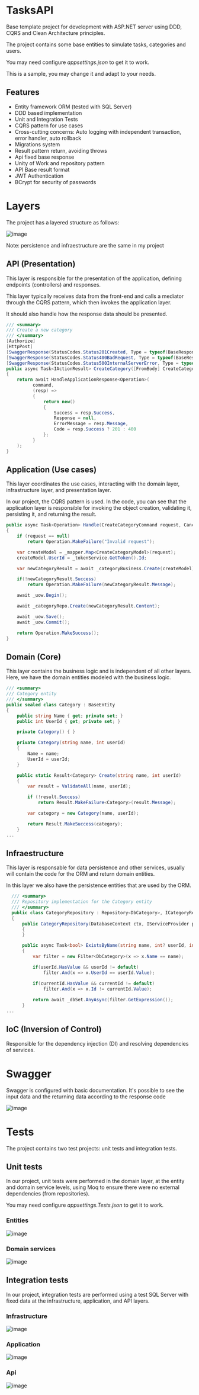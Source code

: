 # TasksAPI

Base template project for development with ASP.NET server using DDD, CQRS and Clean Architecture principles.

The project contains some base entities to simulate tasks, categories and users.

You may need configure *appsettings.json* to get it to work.

This is a sample, you may change it and adapt to your needs.

## Features

* Entity framework ORM (tested with SQL Server)
* DDD based implementation
* Unit and Integration Tests
* CQRS pattern for use cases
* Cross-cutting concerns: Auto logging with independent transaction, error handler, auto rollback
* Migrations system
* Result pattern return, avoiding throws 
* Api fixed base response
* Unity of Work and repository pattern
* API Base result format
* JWT Authentication
* BCrypt for security of passwords

# Layers

The project has a layered structure as follows:

![image](https://github.com/user-attachments/assets/64e72fce-3414-4816-8668-91877f938ba4)

Note: persistence and infraestructure are the same in my project

## API (Presentation)

This layer is responsible for the presentation of the application, defining endpoints (controllers) and responses.

This layer typically receives data from the front-end and calls a mediator through the CQRS pattern, which then invokes the application layer.

It should also handle how the response data should be presented.

```C#
/// <summary>
/// Create a new category
/// </summary>
[Authorize]
[HttpPost]
[SwaggerResponse(StatusCodes.Status201Created, Type = typeof(BaseResponse))]
[SwaggerResponse(StatusCodes.Status400BadRequest, Type = typeof(BaseResponse))]
[SwaggerResponse(StatusCodes.Status500InternalServerError, Type = typeof(BaseResponse))]
public async Task<IActionResult> CreateCategory([FromBody] CreateCategoryCommand command)
{
    return await HandleApplicationResponse<Operation>(
          command,
          (resp) =>
          {
              return new()
              {
                  Success = resp.Success,
                  Response = null,
                  ErrorMessage = resp.Message,
                  Code = resp.Success ? 201 : 400
              };
          }
    );
}
```

## Application (Use cases)

This layer coordinates the use cases, interacting with the domain layer, infrastructure layer, and presentation layer. 

In our project, the CQRS pattern is used. In the code, you can see that the application layer is responsible for invoking the object creation, validating it, persisting it, and returning the result.

```C#
public async Task<Operation> Handle(CreateCategoryCommand request, CancellationToken cancellationToken)
{
    if (request == null)
        return Operation.MakeFailure("Invalid request");

    var createModel = _mapper.Map<CreateCategoryModel>(request);
    createModel.UserId = _tokenService.GetToken().Id;

    var newCategoryResult = await _categoryBusiness.Create(createModel);

    if(!newCategoryResult.Success)
        return Operation.MakeFailure(newCategoryResult.Message);  

    await _uow.Begin();

    await _categoryRepo.Create(newCategoryResult.Content);

    await _uow.Save();
    await _uow.Commit();

    return Operation.MakeSuccess();
}
```

## Domain (Core)

This layer contains the business logic and is independent of all other layers. Here, we have the domain entities modeled with the business logic.

```C#
/// <summary>
/// Category entity
/// </summary>
public sealed class Category : BaseEntity
{
    public string Name { get; private set; }
    public int UserId { get; private set; }

    private Category() { }

    private Category(string name, int userId)
    {
        Name = name;
        UserId = userId;
    }

    public static Result<Category> Create(string name, int userId)
    {
        var result = ValidateAll(name, userId);

        if (!result.Success)
            return Result.MakeFailure<Category>(result.Message);

        var category = new Category(name, userId);

        return Result.MakeSuccess(category);
    }
...
```

## Infraestructure

This layer is responsable for data persistence and other services, usually will contain the code for the ORM and return domain entities.

In this layer we also have the persistence entities that are used by the ORM.

```C#
  /// <summary>
  /// Repository implementation for the Category entity
  /// </summary>
  public class CategoryRepository : Repository<DbCategory>, ICategoryRepository
  {
      public CategoryRepository(DatabaseContext ctx, IServiceProvider provider) : base(ctx.Categories, provider)
      {
      }

      public async Task<bool> ExistsByName(string name, int? userId, int? currentId)
      {
          var filter = new Filter<DbCategory>(x => x.Name == name);

          if(userId.HasValue && userId != default)
              filter.And(x => x.UserId == userId.Value);

          if(currentId.HasValue && currentId != default)
              filter.And(x => x.Id != currentId.Value);
          
          return await _dbSet.AnyAsync(filter.GetExpression());
      }
...
```

## IoC (Inversion of Control)

Responsible for the dependency injection (DI) and resolving dependencies of services.

# Swagger

Swagger is configured with basic documentation. It's possible to see the input data and the returning data according to the response code

![image](https://github.com/user-attachments/assets/3e375be0-16c4-41bc-aebc-df7e09d5c0e0)

# Tests

The project contains two test projects: unit tests and integration tests.

## Unit tests

In our project, unit tests were performed in the domain layer, at the entity and domain service levels, using Moq to ensure there were no external dependencies (from repositories).

You may need configure *appsettings.Tests.json* to get it to work.

### Entities
![image](https://github.com/user-attachments/assets/0750163d-ceea-4ffa-8f0a-e45068f44737)
### Domain services
![image](https://github.com/user-attachments/assets/82a2db13-135f-4e17-b27f-afa4a1e6c37e)

## Integration tests

In our project, integration tests are performed using a test SQL Server with fixed data at the infrastructure, application, and API layers.

### Infrastructure
![image](https://github.com/user-attachments/assets/6b301d58-06d8-4dc4-b48e-c868f35b28ae)
### Application
![image](https://github.com/user-attachments/assets/85905bed-1c4a-42bc-ac3e-14336ad77269)
### Api
![image](https://github.com/user-attachments/assets/757237af-f4ae-42d5-9436-a0209b4c5e38)

